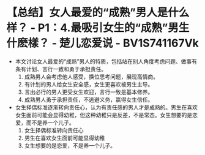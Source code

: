 # 【总结】女人最爱的“成熟”男人是什么样？ - P1：4.最吸引女生的“成熟”男生什麽樣？ - 楚儿恋爱说 - BV1S741167Vk

-   本文讨论女人最爱的“成熟”男人的特质，包括站在别人角度考虑问题、做事有条有计划、言行一致和勇于承担责任。
    1.  成熟男人会考虑他人感受，换位思考问题，展现高情商。
    2.  有计划的男人给女生安全感，女生更喜欢被男生主导。
    3.  言出必行的男人更受女生欢迎，言行一致是基本修养。
    4.  成熟男人勇于承担责任，不逃避义务，赢得女生信任。
-   女生择偶标准逐渐转向责任心，认为有责任感的男人才是成熟的。男生在喜欢女生面前可能会显得幼稚，但这种幼稚只是反差，不是常态。女生想要的是恋爱，而不是养一个儿子。
    1.  女生择偶标准转向责任心
    2.  男生在喜欢女生面前可能显得幼稚
    3.  女生想要的是恋爱，不是养一个儿子。